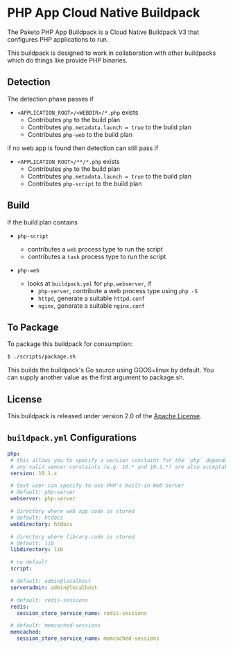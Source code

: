 # PHP App Cloud Native Buildpack

The Paketo PHP App Buildpack is a Cloud Native Buildpack V3 that configures PHP applications to run.

This buildpack is designed to work in collaboration with other buildpacks which do things like provide PHP binaries.

## Detection

The detection phase passes if

- `<APPLICATION_ROOT>/<WEBDIR>/*.php` exists
  - Contributes `php` to the build plan
  - Contributes `php.metadata.launch = true` to the build plan
  - Contributes `php-web` to the build plan

if no web app is found then detection can still pass if

- `<APPLICATION_ROOT>/**/*.php` exists
  - Contributes `php` to the build plan
  - Contributes `php.metadata.launch = true` to the build plan
  - Contributes `php-script` to the build plan

## Build

If the build plan contains

- `php-script`
  - contributes a `web` process type to run the script
  - contributes a `task` process type to run the script

- `php-web`
  - looks at `buildpack.yml` for `php.webserver`, if
    - `php-server`, contribute a web process type using `php -S`
    - `httpd`, generate a suitable `httpd.conf`
    - `nginx`, generate a suitable `nginx.conf`

## To Package

To package this buildpack for consumption:

```bash
$ ./scripts/package.sh
```

This builds the buildpack's Go source using GOOS=linux by default. You can supply another value as the first argument to package.sh.

## License
This buildpack is released under version 2.0 of the [Apache License][a].

[a]: http://www.apache.org/licenses/LICENSE-2.0

 ## `buildpack.yml` Configurations

 ```yaml
 php:
  # this allows you to specify a version constaint for the `php` dependency
  # any valid semver constaints (e.g. 10.* and 10.1.*) are also acceptable
  version: 10.1.x

  # text user can specify to use PHP's built-in Web Server
  # default: php-server
  webserver: php-server

  # directory where web app code is stored
  # default: htdocs
  webdirectory: htdocs

  # directory where library code is stored
  # default: lib
  libdirectory: lib

  # no default
  script:

  # default: admin@localhost
  serveradmin: admin@localhost

  # default: redis-sessions
  redis:
    session_store_service_name: redis-sessions

  # default: memcached-sessions
  memcached:
    session_store_service_name: memcached-sessions
```
